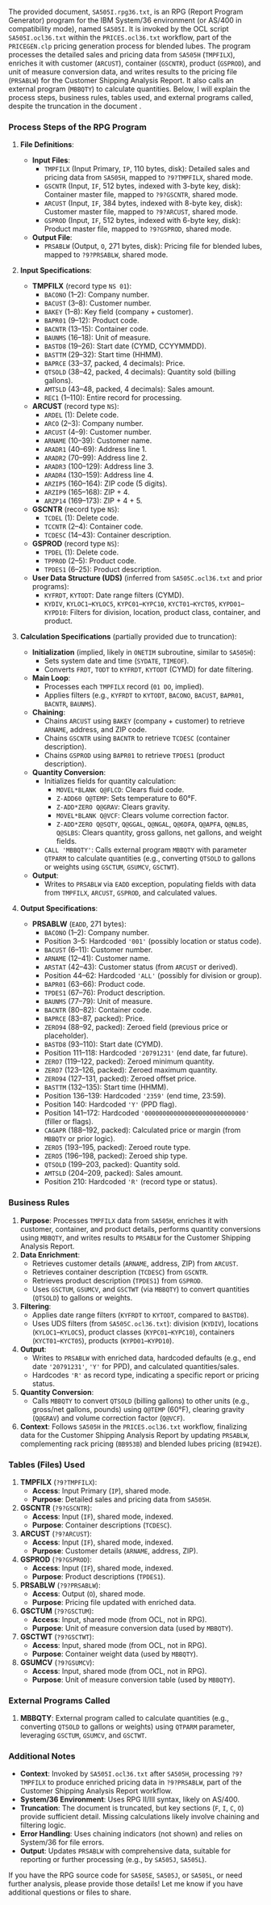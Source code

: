 The provided document, `SA505I.rpg36.txt`, is an RPG (Report Program Generator) program for the IBM System/36 environment (or AS/400 in compatibility mode), named `SA505I`. It is invoked by the OCL script `SA505I.ocl36.txt` within the `PRICES.ocl36.txt` workflow, part of the `PRICEGEN.clp` pricing generation process for blended lubes. The program processes the detailed sales and pricing data from `SA505H` (`TMPFILX`), enriches it with customer (`ARCUST`), container (`GSCNTR`), product (`GSPROD`), and unit of measure conversion data, and writes results to the pricing file (`PRSABLW`) for the Customer Shipping Analysis Report. It also calls an external program (`MBBQTY`) to calculate quantities. Below, I will explain the process steps, business rules, tables used, and external programs called, despite the truncation in the document .

### Process Steps of the RPG Program

1. **File Definitions**:
   - **Input Files**:
     - `TMPFILX` (Input Primary, `IP`, 110 bytes, disk): Detailed sales and pricing data from `SA505H`, mapped to `?9?TMPFILX`, shared mode.
     - `GSCNTR` (Input, `IF`, 512 bytes, indexed with 3-byte key, disk): Container master file, mapped to `?9?GSCNTR`, shared mode.
     - `ARCUST` (Input, `IF`, 384 bytes, indexed with 8-byte key, disk): Customer master file, mapped to `?9?ARCUST`, shared mode.
     - `GSPROD` (Input, `IF`, 512 bytes, indexed with 6-byte key, disk): Product master file, mapped to `?9?GSPROD`, shared mode.
   - **Output File**:
     - `PRSABLW` (Output, `O`, 271 bytes, disk): Pricing file for blended lubes, mapped to `?9?PRSABLW`, shared mode.

2. **Input Specifications**:
   - **TMPFILX** (record type `NS 01`):
     - `BACONO` (1–2): Company number.
     - `BACUST` (3–8): Customer number.
     - `BAKEY` (1–8): Key field (company + customer).
     - `BAPR01` (9–12): Product code.
     - `BACNTR` (13–15): Container code.
     - `BAUNMS` (16–18): Unit of measure.
     - `BASTD8` (19–26): Start date (CYMD, CCYYMMDD).
     - `BASTTM` (29–32): Start time (HHMM).
     - `BAPRCE` (33–37, packed, 4 decimals): Price.
     - `QTSOLD` (38–42, packed, 4 decimals): Quantity sold (billing gallons).
     - `AMTSLD` (43–48, packed, 4 decimals): Sales amount.
     - `REC1` (1–110): Entire record for processing.
   - **ARCUST** (record type `NS`):
     - `ARDEL` (1): Delete code.
     - `ARCO` (2–3): Company number.
     - `ARCUST` (4–9): Customer number.
     - `ARNAME` (10–39): Customer name.
     - `ARADR1` (40–69): Address line 1.
     - `ARADR2` (70–99): Address line 2.
     - `ARADR3` (100–129): Address line 3.
     - `ARADR4` (130–159): Address line 4.
     - `ARZIP5` (160–164): ZIP code (5 digits).
     - `ARZIP9` (165–168): ZIP + 4.
     - `ARZP14` (169–173): ZIP + 4 + 5.
   - **GSCNTR** (record type `NS`):
     - `TCDEL` (1): Delete code.
     - `TCCNTR` (2–4): Container code.
     - `TCDESC` (14–43): Container description.
   - **GSPROD** (record type `NS`):
     - `TPDEL` (1): Delete code.
     - `TPPROD` (2–5): Product code.
     - `TPDES1` (6–25): Product description.
   - **User Data Structure (UDS)** (inferred from `SA505C.ocl36.txt` and prior programs):
     - `KYFRDT`, `KYTODT`: Date range filters (CYMD).
     - `KYDIV`, `KYLOC1`–`KYLOC5`, `KYPC01`–`KYPC10`, `KYCT01`–`KYCT05`, `KYPD01`–`KYPD10`: Filters for division, location, product class, container, and product.

3. **Calculation Specifications** (partially provided due to truncation):
   - **Initialization** (implied, likely in `ONETIM` subroutine, similar to `SA505H`):
     - Sets system date and time (`SYDATE`, `TIMEOF`).
     - Converts `FRDT`, `TODT` to `KYFRDT`, `KYTODT` (CYMD) for date filtering.
   - **Main Loop**:
     - Processes each `TMPFILX` record (`01 DO`, implied).
     - Applies filters (e.g., `KYFRDT` to `KYTODT`, `BACONO`, `BACUST`, `BAPR01`, `BACNTR`, `BAUNMS`).
   - **Chaining**:
     - Chains `ARCUST` using `BAKEY` (company + customer) to retrieve `ARNAME`, address, and ZIP code.
     - Chains `GSCNTR` using `BACNTR` to retrieve `TCDESC` (container description).
     - Chains `GSPROD` using `BAPR01` to retrieve `TPDES1` (product description).
   - **Quantity Conversion**:
     - Initializes fields for quantity calculation:
       - `MOVEL*BLANK Q@FLCD`: Clears fluid code.
       - `Z-ADD60 Q@TEMP`: Sets temperature to 60°F.
       - `Z-ADD*ZERO Q@GRAV`: Clears gravity.
       - `MOVEL*BLANK Q@VCF`: Clears volume correction factor.
       - `Z-ADD*ZERO Q@SQTY`, `Q@GGAL`, `Q@NGAL`, `Q@6DFA`, `Q@APFA`, `Q@NLBS`, `Q@SLBS`: Clears quantity, gross gallons, net gallons, and weight fields.
     - `CALL 'MBBQTY'`: Calls external program `MBBQTY` with parameter `QTPARM` to calculate quantities (e.g., converting `QTSOLD` to gallons or weights using `GSCTUM`, `GSUMCV`, `GSCTWT`).
   - **Output**:
     - Writes to `PRSABLW` via `EADD` exception, populating fields with data from `TMPFILX`, `ARCUST`, `GSPROD`, and calculated values.

4. **Output Specifications**:
   - **PRSABLW** (`EADD`, 271 bytes):
     - `BACONO` (1–2): Company number.
     - Position 3–5: Hardcoded `'001'` (possibly location or status code).
     - `BACUST` (6–11): Customer number.
     - `ARNAME` (12–41): Customer name.
     - `ARSTAT` (42–43): Customer status (from `ARCUST` or derived).
     - Position 44–62: Hardcoded `'ALL'` (possibly for division or group).
     - `BAPR01` (63–66): Product code.
     - `TPDES1` (67–76): Product description.
     - `BAUNMS` (77–79): Unit of measure.
     - `BACNTR` (80–82): Container code.
     - `BAPRCE` (83–87, packed): Price.
     - `ZERO94` (88–92, packed): Zeroed field (previous price or placeholder).
     - `BASTD8` (93–110): Start date (CYMD).
     - Position 111–118: Hardcoded `'20791231'` (end date, far future).
     - `ZERO7` (119–122, packed): Zeroed minimum quantity.
     - `ZERO7` (123–126, packed): Zeroed maximum quantity.
     - `ZERO94` (127–131, packed): Zeroed offset price.
     - `BASTTM` (132–135): Start time (HHMM).
     - Position 136–139: Hardcoded `'2359'` (end time, 23:59).
     - Position 140: Hardcoded `'Y'` (PPD flag).
     - Position 141–172: Hardcoded `'0000000000000000000000000000'` (filler or flags).
     - `CAGAPR` (188–192, packed): Calculated price or margin (from `MBBQTY` or prior logic).
     - `ZERO5` (193–195, packed): Zeroed route type.
     - `ZERO5` (196–198, packed): Zeroed ship type.
     - `QTSOLD` (199–203, packed): Quantity sold.
     - `AMTSLD` (204–209, packed): Sales amount.
     - Position 210: Hardcoded `'R'` (record type or status).

### Business Rules

1. **Purpose**: Processes `TMPFILX` data from `SA505H`, enriches it with customer, container, and product details, performs quantity conversions using `MBBQTY`, and writes results to `PRSABLW` for the Customer Shipping Analysis Report.
2. **Data Enrichment**:
   - Retrieves customer details (`ARNAME`, address, ZIP) from `ARCUST`.
   - Retrieves container description (`TCDESC`) from `GSCNTR`.
   - Retrieves product description (`TPDES1`) from `GSPROD`.
   - Uses `GSCTUM`, `GSUMCV`, and `GSCTWT` (via `MBBQTY`) to convert quantities (`QTSOLD`) to gallons or weights.
3. **Filtering**:
   - Applies date range filters (`KYFRDT` to `KYTODT`, compared to `BASTD8`).
   - Uses UDS filters (from `SA505C.ocl36.txt`): division (`KYDIV`), locations (`KYLOC1`–`KYLOC5`), product classes (`KYPC01`–`KYPC10`), containers (`KYCT01`–`KYCT05`), products (`KYPD01`–`KYPD10`).
4. **Output**:
   - Writes to `PRSABLW` with enriched data, hardcoded defaults (e.g., end date `'20791231'`, `'Y'` for PPD), and calculated quantities/sales.
   - Hardcodes `'R'` as record type, indicating a specific report or pricing status.
5. **Quantity Conversion**:
   - Calls `MBBQTY` to convert `QTSOLD` (billing gallons) to other units (e.g., gross/net gallons, pounds) using `Q@TEMP` (60°F), clearing gravity (`Q@GRAV`) and volume correction factor (`Q@VCF`).
6. **Context**: Follows `SA505H` in the `PRICES.ocl36.txt` workflow, finalizing data for the Customer Shipping Analysis Report by updating `PRSABLW`, complementing rack pricing (`BB953B`) and blended lubes pricing (`BI942E`).

### Tables (Files) Used

1. **TMPFILX** (`?9?TMPFILX`):
   - **Access**: Input Primary (`IP`), shared mode.
   - **Purpose**: Detailed sales and pricing data from `SA505H`.
2. **GSCNTR** (`?9?GSCNTR`):
   - **Access**: Input (`IF`), shared mode, indexed.
   - **Purpose**: Container descriptions (`TCDESC`).
3. **ARCUST** (`?9?ARCUST`):
   - **Access**: Input (`IF`), shared mode, indexed.
   - **Purpose**: Customer details (`ARNAME`, address, ZIP).
4. **GSPROD** (`?9?GSPROD`):
   - **Access**: Input (`IF`), shared mode, indexed.
   - **Purpose**: Product descriptions (`TPDES1`).
5. **PRSABLW** (`?9?PRSABLW`):
   - **Access**: Output (`O`), shared mode.
   - **Purpose**: Pricing file updated with enriched data.
6. **GSCTUM** (`?9?GSCTUM`):
   - **Access**: Input, shared mode (from OCL, not in RPG).
   - **Purpose**: Unit of measure conversion data (used by `MBBQTY`).
7. **GSCTWT** (`?9?GSCTWT`):
   - **Access**: Input, shared mode (from OCL, not in RPG).
   - **Purpose**: Container weight data (used by `MBBQTY`).
8. **GSUMCV** (`?9?GSUMCV`):
   - **Access**: Input, shared mode (from OCL, not in RPG).
   - **Purpose**: Unit of measure conversion table (used by `MBBQTY`).

### External Programs Called

1. **MBBQTY**: External program called to calculate quantities (e.g., converting `QTSOLD` to gallons or weights) using `QTPARM` parameter, leveraging `GSCTUM`, `GSUMCV`, and `GSCTWT`.

### Additional Notes

- **Context**: Invoked by `SA505I.ocl36.txt` after `SA505H`, processing `?9?TMPFILX` to produce enriched pricing data in `?9?PRSABLW`, part of the Customer Shipping Analysis Report workflow.
- **System/36 Environment**: Uses RPG II/III syntax, likely on AS/400.
- **Truncation**: The document is truncated, but key sections (`F`, `I`, `C`, `O`) provide sufficient detail. Missing calculations likely involve chaining and filtering logic.
- **Error Handling**: Uses chaining indicators (not shown) and relies on System/36 for file errors.
- **Output**: Updates `PRSABLW` with comprehensive data, suitable for reporting or further processing (e.g., by `SA505J`, `SA505L`).

If you have the RPG source code for `SA505E`, `SA505J`, or `SA505L`, or need further analysis, please provide those details! Let me know if you have additional questions or files to share.